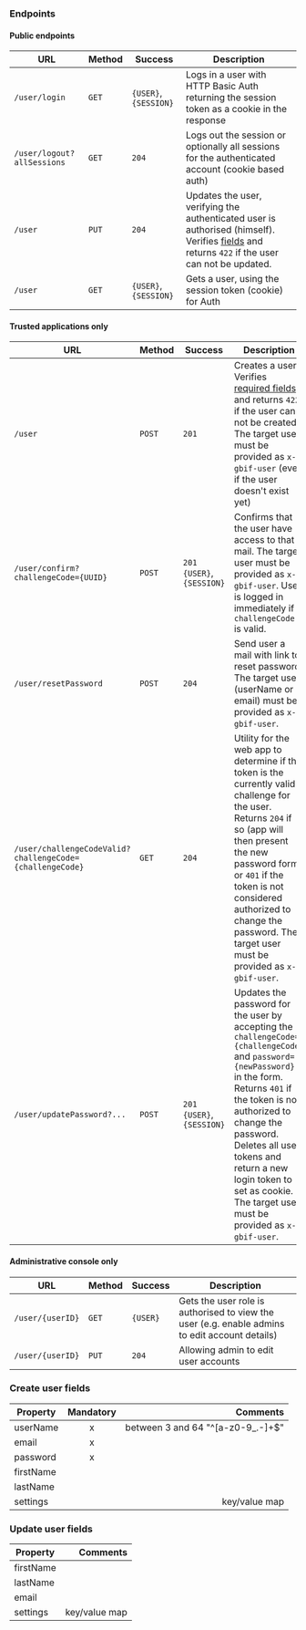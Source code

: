 ### Endpoints

#### Public endpoints

| URL | Method | Success | Description |
| --- | --- | --- | --- |
| `/user/login` | `GET` | `{USER}`, `{SESSION}` | Logs in a user with HTTP Basic Auth returning the session token as a cookie in the response |
| `/user/logout?allSessions` | `GET` | `204` | Logs out the session or optionally all sessions for the authenticated account (cookie based auth) |
| `/user` | `PUT` | `204` | Updates the user, verifying the authenticated user is authorised (himself). Verifies [fields](#update-user-fields) and returns `422` if the user can not be updated. |
| `/user` | `GET` | `{USER}`, `{SESSION}` | Gets a user, using the session token (cookie) for Auth |

#### Trusted applications only
| URL | Method | Success | Description |
| --- | --- | --- | --- |
| `/user` | `POST` | `201` | Creates a user. Verifies [required fields](#create-user-fields) and returns `422` if the user can not be created. The target user must be provided as `x-gbif-user` (even if the user doesn't exist yet) |
| `/user/confirm?challengeCode={UUID}` | `POST` | `201` `{USER}`, `{SESSION}` | Confirms that the user have access to that mail. The target user must be provided as `x-gbif-user`. User is logged in immediately if `challengeCode` is valid. |
| `/user/resetPassword` | `POST` | `204` | Send user a mail with link to reset password. The target user (userName or email) must be provided as `x-gbif-user`. |
| `/user/challengeCodeValid?challengeCode={challengeCode}` | `GET` | `204` | Utility for the web app to determine if the token is the currently valid challenge for the user. Returns `204` if so (app will then present the new password form) or `401` if the token is not considered authorized to change the password. The target user must be provided as `x-gbif-user`. |
| `/user/updatePassword?...` | `POST` | `201` `{USER}`, `{SESSION}` | Updates the password for the user by accepting the `challengeCode={challengeCode}` and `password={newPassword}` in the form. Returns `401` if the token is not authorized to change the password. Deletes all user tokens and return a new login token to set as cookie. The target user must be provided as `x-gbif-user`. |

#### Administrative console only
| URL | Method | Success | Description |
| ------------- |---------| ---------|---|
| `/user/{userID}` | `GET` | `{USER}` | Gets the user role is authorised to view the user (e.g. enable admins to edit account details) |
| `/user/{userID}` | `PUT` | `204` | Allowing admin to edit user accounts |


### Create user fields

| Property      | Mandatory | Comments  |
| ------------- |:---------:| ---------:|
| userName      | x         | between 3 and 64 "^[a-z0-9_.-]+$" |
| email         | x         |  |
| password      | x         |  |
| firstName     |           |  |
| lastName      |           |  |
| settings      |           | key/value map |

### Update user fields

| Property      | Comments  |
| ------------- |---------:|
| firstName     | |
| lastName      | |
| email         | |
| settings      | key/value map |

